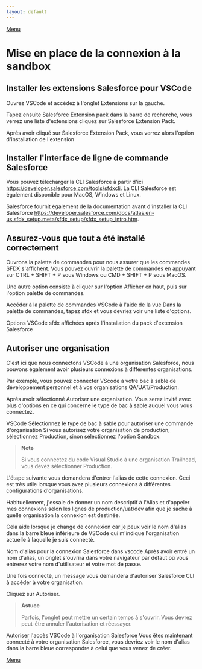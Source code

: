 ```yaml
---
layout: default
---
```

[Menu](../index)

# Mise en place de la connexion à la sandbox

## Installer les extensions Salesforce pour VSCode

Ouvrez VSCode et accédez à l'onglet Extensions sur la gauche.

Tapez ensuite Salesforce Extension pack dans la barre de recherche, vous verrez une liste d'extensions cliquez sur Salesforce Extension Pack.

Après avoir cliqué sur Salesforce Extension Pack, vous verrez alors l'option d'installation de l'extension

## Installer l'interface de ligne de commande Salesforce

Vous pouvez télécharger la CLI Salesforce à partir d'ici https://developer.salesforce.com/tools/sfdxcli. La CLI Salesforce est également disponible pour MacOS, Windows et Linux.

Salesforce fournit également de la documentation avant d'installer la CLI Salesforce https://developer.salesforce.com/docs/atlas.en-us.sfdx_setup.meta/sfdx_setup/sfdx_setup_intro.htm.

## Assurez-vous que tout a été installé correctement

Ouvrons la palette de commandes pour nous assurer que les commandes SFDX s'affichent. Vous pouvez ouvrir la palette de commandes en appuyant sur CTRL + SHIFT + P sous Windows ou CMD + SHIFT + P sous MacOS.

Une autre option consiste à cliquer sur l'option Afficher en haut, puis sur l'option palette de commandes.

Accéder à la palette de commandes VSCode à l'aide de la vue
Dans la palette de commandes, tapez sfdx et vous devriez voir une liste d'options.

Options VSCode sfdx affichées après l'installation du pack d'extension Salesforce

## Autoriser une organisation

C'est ici que nous connectons VSCode à une organisation Salesforce, nous pouvons également avoir plusieurs connexions à différentes organisations.

Par exemple, vous pouvez connecter VScode à votre bac à sable de développement personnel et à vos organisations QA/UAT/Production.

Après avoir sélectionné Autoriser une organisation. Vous serez invité avec plus d'options en ce qui concerne le type de bac à sable auquel vous vous connectez.

VSCode Sélectionnez le type de bac à sable pour autoriser une commande d'organisation
Si vous autorisez votre organisation de production, sélectionnez Production, sinon sélectionnez l'option Sandbox.

> **Note**
>
> Si vous connectez du code Visual Studio à une organisation Trailhead, vous devez sélectionner Production.


L'étape suivante vous demandera d'entrer l'alias de cette connexion. Ceci est très utile lorsque vous avez plusieurs connexions à différentes configurations d'organisations.

Habituellement, j'essaie de donner un nom descriptif à l'Alias ​​et d'appeler mes connexions selon les lignes de production/uat/dev afin que je sache à quelle organisation la connexion est destinée.

Cela aide lorsque je change de connexion car je peux voir le nom d'alias dans la barre bleue inférieure de VSCode qui m'indique l'organisation actuelle à laquelle je suis connecté.

Nom d'alias pour la connexion Salesforce dans vscode
Après avoir entré un nom d'alias, un onglet s'ouvrira dans votre navigateur par défaut où vous entrerez votre nom d'utilisateur et votre mot de passe.

Une fois connecté, un message vous demandera d'autoriser Salesforce CLI à accéder à votre organisation.

Cliquez sur Autoriser.

> **Astuce**
>
> Parfois, l'onglet peut mettre un certain temps à s'ouvrir. Vous devrez peut-être annuler l'autorisation et réessayer.


Autoriser l'accès VSCode à l'organisation Salesforce
Vous êtes maintenant connecté à votre organisation Salesforce, vous devriez voir le nom d'alias dans la barre bleue correspondre à celui que vous venez de créer.

[Menu](../index)

